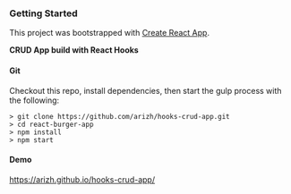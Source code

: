### Getting Started

This project was bootstrapped with [Create React App](https://github.com/facebookincubator/create-react-app).

**CRUD App build with React Hooks**

#### Git

Checkout this repo, install dependencies, then start the gulp process with the following:

```
> git clone https://github.com/arizh/hooks-crud-app.git
> cd react-burger-app
> npm install
> npm start
```

#### Demo

https://arizh.github.io/hooks-crud-app/